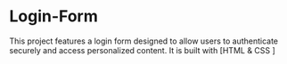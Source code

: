 # Login-Form
This project features a login form designed to allow users to authenticate securely and access personalized content.
It is built with [HTML & CSS ]
